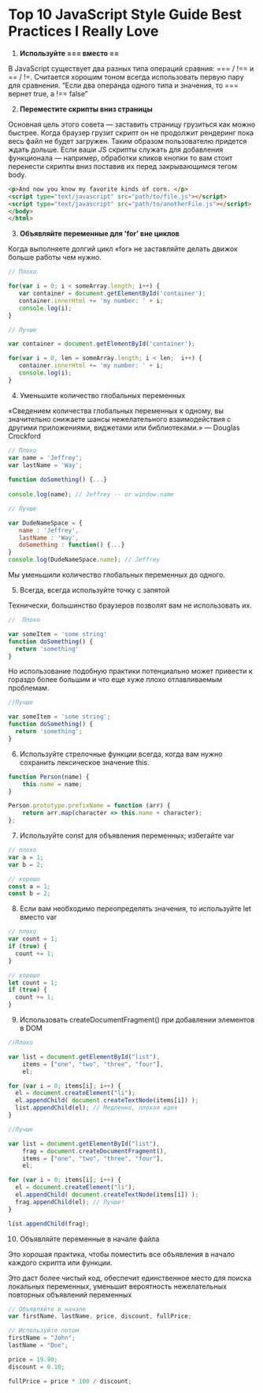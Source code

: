 # Top 10 JavaScript Style Guide Best Practices I Really Love

1. **Используйте === вместо ==**

В JavaScript существует два разных типа операций сравния: === / !== и == / !=. 
Считается хорошим тоном всегда использовать первую пару для сравнения.
“Если два операнда одного типа и значения, то === вернет true, а !== false” 


2. **Переместите скрипты вниз страницы**

Основная цель этого совета — заставить страницу грузиться как можно быстрее. Когда браузер грузит скрипт он не продолжит рендеринг пока весь файл не будет загружен. Таким образом пользователю придется ждать дольше.
Если ваши JS скрипты служать для добавления функционала — например, обработки кликов кнопки то вам стоит перенести скрипты вниз поставив их перед закрывающимся тегом body. 

``` html
<p>And now you know my favorite kinds of corn. </p>  
<script type="text/javascript" src="path/to/file.js"></script>  
<script type="text/javascript" src="path/to/anotherFile.js"></script>  
</body>  
</html>
```

3. **Объявляйте переменные для 'for' вне циклов**

Когда выполняете долгий цикл «for» не заставляйте делать движок больше работы чем нужно.

``` js
// Плохо

for(var i = 0; i < someArray.length; i++) {  
   var container = document.getElementById('container');  
   container.innerHtml += 'my number: ' + i;  
   console.log(i);  
}  
```

``` js
// Лучше

var container = document.getElementById('container');  

for(var i = 0, len = someArray.length; i < len;  i++) {  
   container.innerHtml += 'my number: ' + i;  
   console.log(i);  
}  
```

4. Уменьшите количество глобальных переменных

«Сведением количества глобальных переменных к одному, вы значительно снижаете шансы нежелательного взаимодействия с другими приложениями, виджетами или библиотеками.» 
— Douglas Crockford

``` js
// Плохо
var name = 'Jeffrey';  
var lastName = 'Way';  
  
function doSomething() {...}  
  
console.log(name); // Jeffrey -- or window.name  
```

``` js
// Лучше

var DudeNameSpace = {  
   name : 'Jeffrey',  
   lastName : 'Way',  
   doSomething : function() {...}  
}  
console.log(DudeNameSpace.name); // Jeffrey  
```

Мы уменьшили количество глобальных переменных до одного.

5. Всегда, всегда используйте точку с запятой

Технически, большинство браузеров позволят вам не использовать их.

``` js
//  Плохо

var someItem = 'some string'  
function doSomething() {  
  return 'something'  
}  
```

Но использование подобную практики потенциально может привести к гораздо более большим и что еще хуже плохо отлавливаемым проблемам.

``` js
//Лучше

var someItem = 'some string';  
function doSomething() {  
  return 'something';  
}  
```

6.  Используйте стрелочные функции всегда, когда вам нужно сохранить лексическое значение this.

``` js
function Person(name) {
    this.name = name;
}

Person.prototype.prefixName = function (arr) {
    return arr.map(character => this.name + character);
};
```

7. Используйте const для объявления переменных; избегайте var

``` js
// плохо
var a = 1;
var b = 2;

// хорошо
const a = 1;
const b = 2;
```

8. Если вам необходимо переопределять значения, то используйте let вместо var

``` js
// плохо
var count = 1;
if (true) {
  count += 1;
}

// хорошо
let count = 1;
if (true) {
  count += 1;
}
```

9. Использовать createDocumentFragment() при добавлении элементов в DOM

``` js
//Плохо

var list = document.getElementById("list"),
    items = ["one", "two", "three", "four"],
    el;

for (var i = 0; items[i]; i++) {
  el = document.createElement("li");
  el.appendChild( document.createTextNode(items[i]) );
  list.appendChild(el); // Медленно, плохая идея
}

```

``` js
//Лучше

var list = document.getElementById("list"),
    frag = document.createDocumentFragment(),
    items = ["one", "two", "three", "four"],
    el;

for (var i = 0; items[i]; i++) {
  el = document.createElement("li");
  el.appendChild( document.createTextNode(items[i]) );
  frag.appendChild(el); // Лучше!
}

list.appendChild(frag);
```

10. Объявляйте переменные в начале файла

Это хорошая практика, чтобы поместить все объявления в начало каждого скрипта или функции.

Это даст более чистый код, обеспечит единственное место для поиска локальных переменных, уменьшит вероятность нежелательных повторных объявлений переменных

``` js
// Объявляйте в начале
var firstName, lastName, price, discount, fullPrice;

// Используйте потом
firstName = "John";
lastName = "Doe";

price = 19.90;
discount = 0.10;

fullPrice = price * 100 / discount;
```